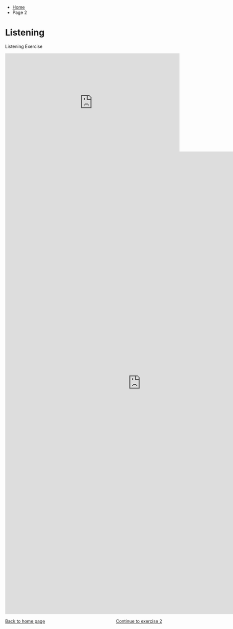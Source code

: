 <ul class="breadcrumb">
  <li><a href="index.html">Home</a></li>
  <li>Page 2</li>
</ul>
<h1> Listening </h1> 
<p>Listening Exercise</p>
<iframe width="560" height="315" src="https://www.youtube.com/embed/oyEuk8j8imI?rel=0" frameborder="0" allowfullscreen></iframe>
<iframe src="https://h5p.org/h5p/embed/136142" width="870" height="1485" frameborder="0" allowfullscreen="allowfullscreen"></iframe><script src="https://h5p.org/sites/all/modules/h5p/library/js/h5p-resizer.js" charset="UTF-8"></script>

<p>
  <a style="float:left;" href="index.html">Back to home page</a>
  <a style="float:right;" href="page3.html">Continue to exercise 2 </a>
</p>
<div style="clear:both;"></div> 

